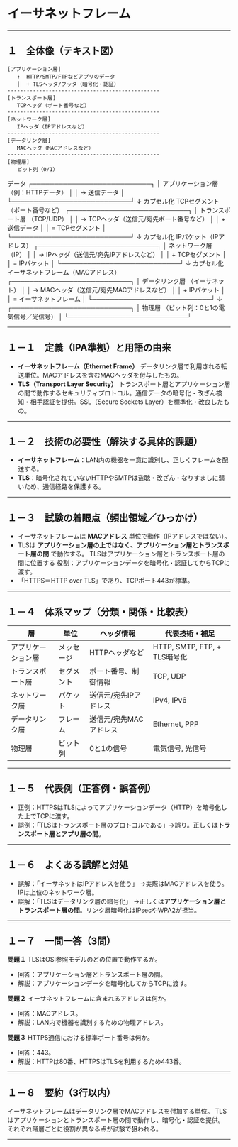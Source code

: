 # イーサネットフレーム
---

## １　全体像（テキスト図）

```
[アプリケーション層]  
   ↑  HTTP/SMTP/FTPなどアプリのデータ  
   │  + TLSヘッダ/フッタ（暗号化・認証）
------------------------------------------------
[トランスポート層]  
   TCPヘッダ（ポート番号など）
------------------------------------------------
[ネットワーク層]  
   IPヘッダ（IPアドレスなど）
------------------------------------------------
[データリンク層]  
   MACヘッダ（MACアドレスなど）
------------------------------------------------
[物理層]  
   ビット列（0/1）
```



データ
┌───────────────────────────┐
│   アプリケーション層   （例：HTTPデータ）                 │
│   → 送信データ                                           │
└───────────────────────────┘
                     ↓ カプセル化
TCPセグメント（ポート番号など）
┌───────────────────────────┐
│   トランスポート層   （TCP/UDP）                         │
│   → TCPヘッダ（送信元/宛先ポート番号など）               │
│   + 送信データ                                           │
│   = TCPセグメント                                        │
└───────────────────────────┘
                     ↓ カプセル化
IPパケット（IPアドレス）
┌───────────────────────────┐
│   ネットワーク層   （IP）                               │
│   → IPヘッダ（送信元/宛先IPアドレスなど）               │
│   + TCPセグメント                                       │
│   = IPパケット                                          │
└───────────────────────────┘
                     ↓ カプセル化
イーサネットフレーム（MACアドレス）
┌───────────────────────────┐
│   データリンク層   （イーサネット）                       │
│   → MACヘッダ（送信元/宛先MACアドレスなど）              │
│   + IPパケット                                          │
│   = イーサネットフレーム                                │
└───────────────────────────┘
                     ↓
┌───────────────────────────┐
│   物理層   （ビット列：0と1の電気信号／光信号）          │
└───────────────────────────┘





---

## １－１　定義（IPA準拠）と用語の由来

* **イーサネットフレーム（Ethernet Frame）**
  データリンク層で利用される転送単位。MACアドレスを含むMACヘッダを付与したもの。
* **TLS（Transport Layer Security）**
  トランスポート層とアプリケーション層の間で動作するセキュリティプロトコル。通信データの暗号化・改ざん検知・相手認証を提供。SSL（Secure Sockets Layer）を標準化・改良したもの。

---

## １－２　技術の必要性（解決する具体的課題）

* **イーサネットフレーム**：LAN内の機器を一意に識別し、正しくフレームを配送する。
* **TLS**：暗号化されていないHTTPやSMTPは盗聴・改ざん・なりすましに弱いため、通信経路を保護する。

---

## １－３　試験の着眼点（頻出領域／ひっかけ）

* イーサネットフレームは **MACアドレス** 単位で動作（IPアドレスではない）。
* TLSは **アプリケーション層の上ではなく、アプリケーション層とトランスポート層の間** で動作する。
TLSはアプリケーション層とトランスポート層の間に位置する
役割：アプリケーションデータを暗号化・認証してからTCPに渡す。
* 「HTTPS＝HTTP over TLS」であり、TCPポート443が標準。

---

## １－４　体系マップ（分類・関係・比較表）

| 層         | 単位    | ヘッダ情報         | 代表技術・補足                   |
| --------- | ----- | ------------- | ------------------------- |
| アプリケーション層 | メッセージ | HTTPヘッダなど     | HTTP, SMTP, FTP, + TLS暗号化 |
| トランスポート層  | セグメント | ポート番号、制御情報    | TCP, UDP                  |
| ネットワーク層   | パケット  | 送信元/宛先IPアドレス  | IPv4, IPv6                |
| データリンク層   | フレーム  | 送信元/宛先MACアドレス | Ethernet, PPP             |
| 物理層       | ビット列  | 0と1の信号        | 電気信号, 光信号                 |

---

## １－５　代表例（正答例・誤答例）

* 正例：HTTPSはTLSによってアプリケーションデータ（HTTP）を暗号化した上でTCPに渡す。
* 誤例：「TLSはトランスポート層のプロトコルである」→誤り。正しくは**トランスポート層とアプリ層の間**。

---

## １－６　よくある誤解と対処

* 誤解：「イーサネットはIPアドレスを使う」
  →実際はMACアドレスを使う。IPは上位のネットワーク層。
* 誤解：「TLSはデータリンク層の暗号化」
  →正しくは**アプリケーション層とトランスポート層の間**。リンク層暗号化はIPsecやWPA2が担当。

---

## １－７　一問一答（3問）

**問題１**
TLSはOSI参照モデルのどの位置で動作するか。

* 回答：アプリケーション層とトランスポート層の間。
* 解説：アプリケーションデータを暗号化してからTCPに渡す。

**問題２**
イーサネットフレームに含まれるアドレスは何か。

* 回答：MACアドレス。
* 解説：LAN内で機器を識別するための物理アドレス。

**問題３**
HTTPS通信における標準ポート番号は何か。

* 回答：443。
* 解説：HTTPは80番、HTTPSはTLSを利用するため443番。

---

## １－８　要約（3行以内）

イーサネットフレームはデータリンク層でMACアドレスを付加する単位。
TLSはアプリケーションとトランスポート層の間で動作し、暗号化・認証を提供。
それぞれ階層ごとに役割が異なる点が試験で狙われる。

---
